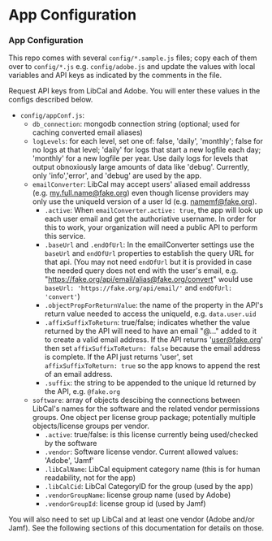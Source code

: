 # App Configuration

### App Configuration

This repo comes with several `config/*.sample.js` files; copy each of them over to `config/*.js` e.g. `config/adobe.js` and update the values with local variables and API keys as indicated by the comments in the file.

Request API keys from LibCal and Adobe. You will enter these values in the configs described below.

* `config/appConf.js`:
  * `db_connection`: mongodb connection string (optional; used for caching converted email aliases)
  * `logLevels`: for each level, set one of: false, 'daily', 'monthly'; false for no logs at that level; 'daily' for logs that start a new logfile each day; 'monthly' for a new logfile per year. Use daily logs for levels that output obnoxiously large amounts of data like 'debug'. Currently, only 'info','error', and 'debug' are used by the app.
  * `emailConverter`: LibCal may accept users' aliased email addresss (e.g. my.full.name@fake.org) even though license providers may only use the uniqueId version of a user Id (e.g. namemf@fake.org).
    * `.active`: When `emailConverter.active: true`, the app will look up each user email and get the authoriative username. In order for this to work, your organization will need a public API to perform this service.
    * `.baseUrl` and `.endOfUrl`: In the emailConverter settings use the `baseUrl` and `endOfUrl` properties to establish the query URL for that api. (You may not need `endOfUrl` but it is provided in case the needed query does not end with the user's email, e.g. "https://fake.org/api/email/alias@fake.org/convert" would use `baseUrl: 'https://fake.org/api/email/'` and `endOfUrl: 'convert'`)
    * `.objectPropForReturnValue`: the name of the property in the API's return value needed to access the uniqueId, e.g. `data.user.uid`
    * `.affixSuffixToReturn`: true/false; indicates whether the value returned by the API will need to have an email "@..." added to it to create a valid email address. If the API returns 'user@fake.org' then set `affixSuffixToReturn: false` because the email address is complete. If the API just returns 'user', set `affixSuffixToReturn: true` so the app knows to append the rest of an email address.
    * `.suffix`: the string to be appended to the unique Id returned by the API, e.g. `@fake.org`
  * `software`: array of objects descibing the connections between LibCal's names for the software and the related vendor permissions groups. One object per license group package; potentially multiple objects/license groups per vendor.
    * `.active`: true/false: is this license currently being used/checked by the software
    * `.vendor`: Software license vendor. Current allowed values: 'Adobe', 'Jamf'
    * `.libCalName`: LibCal equipment category name (this is for human readability, not for the app)
    * `.libCalCid`: LibCal CategoryID for the group (used by the app)
    * `.vendorGroupName`: license group name (used by Adobe)
    * `.vendorGroupId`: license group id (used by Jamf)

You will also need to set up LibCal and at least one vendor (Adobe and/or Jamf). See the following sections of this documentation for details on those.
